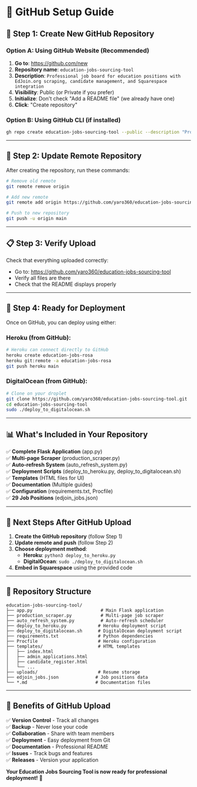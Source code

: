 # 🐙 GitHub Setup Guide

## 🎯 **Step 1: Create New GitHub Repository**

### **Option A: Using GitHub Website (Recommended)**
1. **Go to**: https://github.com/new
2. **Repository name**: `education-jobs-sourcing-tool`
3. **Description**: `Professional job board for education positions with EdJoin.org scraping, candidate management, and Squarespace integration`
4. **Visibility**: Public (or Private if you prefer)
5. **Initialize**: Don't check "Add a README file" (we already have one)
6. **Click**: "Create repository"

### **Option B: Using GitHub CLI (if installed)**
```bash
gh repo create education-jobs-sourcing-tool --public --description "Professional job board for education positions with EdJoin.org scraping, candidate management, and Squarespace integration"
```

---

## 🔗 **Step 2: Update Remote Repository**

After creating the repository, run these commands:

```bash
# Remove old remote
git remote remove origin

# Add new remote
git remote add origin https://github.com/yaro360/education-jobs-sourcing-tool.git

# Push to new repository
git push -u origin main
```

---

## 📋 **Step 3: Verify Upload**

Check that everything uploaded correctly:
- Go to: https://github.com/yaro360/education-jobs-sourcing-tool
- Verify all files are there
- Check that the README displays properly

---

## 🚀 **Step 4: Ready for Deployment**

Once on GitHub, you can deploy using either:

### **Heroku (from GitHub):**
```bash
# Heroku can connect directly to GitHub
heroku create education-jobs-rosa
heroku git:remote -a education-jobs-rosa
git push heroku main
```

### **DigitalOcean (from GitHub):**
```bash
# Clone on your droplet
git clone https://github.com/yaro360/education-jobs-sourcing-tool.git
cd education-jobs-sourcing-tool
sudo ./deploy_to_digitalocean.sh
```

---

## 📊 **What's Included in Your Repository**

✅ **Complete Flask Application** (app.py)  
✅ **Multi-page Scraper** (production_scraper.py)  
✅ **Auto-refresh System** (auto_refresh_system.py)  
✅ **Deployment Scripts** (deploy_to_heroku.py, deploy_to_digitalocean.sh)  
✅ **Templates** (HTML files for UI)  
✅ **Documentation** (Multiple guides)  
✅ **Configuration** (requirements.txt, Procfile)  
✅ **29 Job Positions** (edjoin_jobs.json)  

---

## 🎯 **Next Steps After GitHub Upload**

1. **Create the GitHub repository** (follow Step 1)
2. **Update remote and push** (follow Step 2)
3. **Choose deployment method**:
   - **Heroku**: `python3 deploy_to_heroku.py`
   - **DigitalOcean**: `sudo ./deploy_to_digitalocean.sh`
4. **Embed in Squarespace** using the provided code

---

## 🔧 **Repository Structure**

```
education-jobs-sourcing-tool/
├── app.py                          # Main Flask application
├── production_scraper.py           # Multi-page job scraper
├── auto_refresh_system.py          # Auto-refresh scheduler
├── deploy_to_heroku.py            # Heroku deployment script
├── deploy_to_digitalocean.sh      # DigitalOcean deployment script
├── requirements.txt               # Python dependencies
├── Procfile                       # Heroku configuration
├── templates/                     # HTML templates
│   ├── index.html
│   ├── admin_applications.html
│   ├── candidate_register.html
│   └── ...
├── uploads/                       # Resume storage
├── edjoin_jobs.json              # Job positions data
└── *.md                          # Documentation files
```

---

## 🎉 **Benefits of GitHub Upload**

✅ **Version Control** - Track all changes  
✅ **Backup** - Never lose your code  
✅ **Collaboration** - Share with team members  
✅ **Deployment** - Easy deployment from Git  
✅ **Documentation** - Professional README  
✅ **Issues** - Track bugs and features  
✅ **Releases** - Version your application  

**Your Education Jobs Sourcing Tool is now ready for professional deployment!** 🚀
